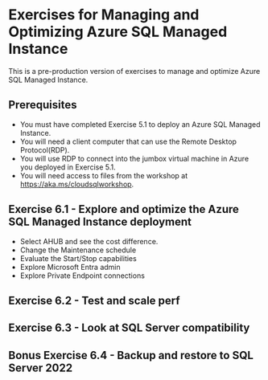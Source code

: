 # Exercises for Managing and Optimizing Azure SQL Managed Instance

This is a pre-production version of exercises to manage and optimize Azure SQL Managed Instance.

## Prerequisites

- You must have completed Exercise 5.1 to deploy an Azure SQL Managed Instance.
- You will need a client computer that can use the Remote Desktop Protocol(RDP).
- You will use RDP to connect into the jumbox virtual machine in Azure you deployed in Exercise 5.1.
- You will need access to files from the workshop at https://aka.ms/cloudsqlworkshop.

## Exercise 6.1 - Explore and optimize the Azure SQL Managed Instance deployment

- Select AHUB and see the cost difference.
- Change the Maintenance schedule
- Evaluate the Start/Stop capabilities
- Explore Microsoft Entra admin
- Explore Private Endpoint connections

## Exercise 6.2 - Test and scale perf

## Exercise 6.3 - Look at SQL Server compatibility

## Bonus Exercise 6.4 - Backup and restore to SQL Server 2022